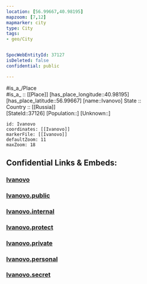 ```yaml
---
location: [56.99667,40.98195] 
mapzoom: [7,12] 
mapmarker: city 
type: City
tags:
- geo/City


SpocWebEntityId: 37127
isDeleted: false
confidential: public

---
```

#is_a_/Place  
#is_a_ :: [[Place]] 
[has_place_longitude::40.98195] 
[has_place_latitude::56.99667] 
[name::Ivanovo] 
State ::  
Country :: [[Russia]]  
[StateId::37126] 
[Population::] 
[Unknown::] 


```leaflet
id: Ivanovo
coordinates: [[Ivanovo]] 
markerFile: [[Ivanovo]] 
defaultZoom: 11 
maxZoom: 18
```


## Confidential Links & Embeds: 

### [Ivanovo](/_Standards/Earth/Continent/Europe/Europe~East/Russia/Russia~Central/Ivanovo_Oblast/City/Ivanovo.md) 

### [Ivanovo.public](/_public/Earth/Continent/Europe/Europe~East/Russia/Russia~Central/Ivanovo_Oblast/City/Ivanovo.public.md) 

### [Ivanovo.internal](/_internal/Earth/Continent/Europe/Europe~East/Russia/Russia~Central/Ivanovo_Oblast/City/Ivanovo.internal.md) 

### [Ivanovo.protect](/_protect/Earth/Continent/Europe/Europe~East/Russia/Russia~Central/Ivanovo_Oblast/City/Ivanovo.protect.md) 

### [Ivanovo.private](/_private/Earth/Continent/Europe/Europe~East/Russia/Russia~Central/Ivanovo_Oblast/City/Ivanovo.private.md) 

### [Ivanovo.personal](/_personal/Earth/Continent/Europe/Europe~East/Russia/Russia~Central/Ivanovo_Oblast/City/Ivanovo.personal.md) 

### [Ivanovo.secret](/_secret/Earth/Continent/Europe/Europe~East/Russia/Russia~Central/Ivanovo_Oblast/City/Ivanovo.secret.md)

